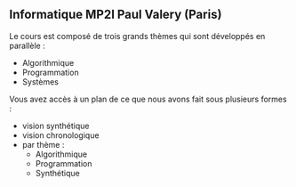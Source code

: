 ## Informatique MP2I Paul Valery (Paris)

Le cours est composé de trois grands thèmes qui sont développés en
parallèle :
* Algorithmique
* Programmation
* Systèmes

Vous avez accès à un plan de ce que nous avons fait sous plusieurs
formes :
* vision synthétique
* vision chronologique
* par thème :
  * Algorithmique
  * Programmation
  * Synthétique
